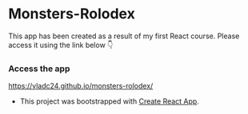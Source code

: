# Monsters-Rolodex
This app has been created as a result of my first React course.
Please access it using the link below 
👇
### Access the app
https://vladc24.github.io/monsters-rolodex/


* This project was bootstrapped with [Create React App](https://github.com/facebook/create-react-app).
